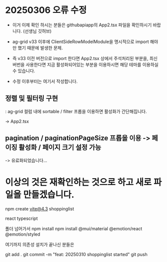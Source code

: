 # 20250306 오류 수정

- 이거 이제 확인 하시는 분들은 githubapiapp의 App2.tsx 파일을 확인하시기 바랍니다. (선생님 깃허브)

- ag-grid v33 이후에 ClientSideRowModelModule을 명시적으로 import 해야만 했기 때문에 발생한 문제.

- 즉 v33 이전 버전으로 import 한다면 App2.tsx 상에서 주석처리된 부분을, 최신 버번을 사용한다면 지금 활성화되어있는 부분을 이용하시면 해당 테마를 이용하실 수 있습니다.

- 수정 이후부터는 여기서 작성합니다.

## 정렬 및 필터링 구현

: ag-grid 컬럼 내에 sortable / filter 프롭을 이용하면 활성화가 간단해집니다.

-> App2.tsx

## pagination / paginationPageSize 프롭을 이용 -> 페이징 활성화 / 페이지 크기 설정 가능

-> 유료화되었습니다...

# 이상의 것은 재확인하는 것으로 하고 새로 파일을 만들겠습니다.

npm create vite@4.3
shoppinglist

react
typescript

폴더 넘어가서 npm install
npm install @mui/material @emotion/react @emotion/styled

여기까지 의존성 설치가 끝나신 분들은

git add .
git commit  -m "feat: 20250310 shoppinglist started"
git push
